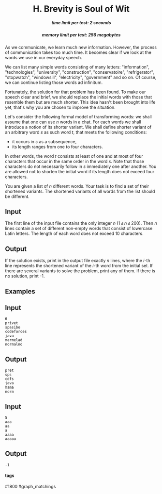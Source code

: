 <h1 style='text-align: center;'> H. Brevity is Soul of Wit</h1>

<h5 style='text-align: center;'>time limit per test: 2 seconds</h5>
<h5 style='text-align: center;'>memory limit per test: 256 megabytes</h5>

As we communicate, we learn much new information. However, the process of communication takes too much time. It becomes clear if we look at the words we use in our everyday speech.

We can list many simple words consisting of many letters: "information", "technologies", "university", "construction", "conservatoire", "refrigerator", "stopwatch", "windowsill", "electricity", "government" and so on. Of course, we can continue listing those words ad infinitum. 

Fortunately, the solution for that problem has been found. To make our speech clear and brief, we should replace the initial words with those that resemble them but are much shorter. This idea hasn't been brought into life yet, that's why you are chosen to improve the situation. 

Let's consider the following formal model of transforming words: we shall assume that one can use *n* words in a chat. For each words we shall introduce a notion of its shorter variant. We shall define shorter variant of an arbitrary word *s* as such word *t*, that meets the following conditions:

* it occurs in *s* as a subsequence,
* its length ranges from one to four characters.

In other words, the word *t* consists at least of one and at most of four characters that occur in the same order in the word *s*. Note that those characters do not necessarily follow in *s* immediately one after another. You are allowed not to shorten the initial word if its length does not exceed four characters.

You are given a list of *n* different words. Your task is to find a set of their shortened variants. The shortened variants of all words from the list should be different.

## Input

The first line of the input file contains the only integer *n* (1 ≤ *n* ≤ 200). Then *n* lines contain a set of different non-empty words that consist of lowercase Latin letters. The length of each word does not exceed 10 characters.

## Output

If the solution exists, print in the output file exactly *n* lines, where the *i*-th line represents the shortened variant of the *i*-th word from the initial set. If there are several variants to solve the problem, print any of them. If there is no solution, print -1.

## Examples

## Input


```
6  
privet  
spasibo  
codeforces  
java  
marmelad  
normalno  

```
## Output


```
pret  
sps  
cdfs  
java  
mama  
norm  

```
## Input


```
5  
aaa  
aa  
a  
aaaa  
aaaaa  

```
## Output


```
-1  

```


#### tags 

#1800 #graph_matchings 